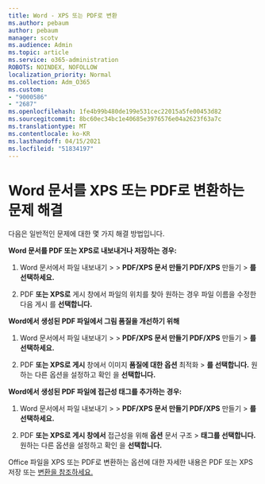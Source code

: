 ```yaml
---
title: Word - XPS 또는 PDF로 변환
ms.author: pebaum
author: pebaum
manager: scotv
ms.audience: Admin
ms.topic: article
ms.service: o365-administration
ROBOTS: NOINDEX, NOFOLLOW
localization_priority: Normal
ms.collection: Adm_O365
ms.custom:
- "9000586"
- "2687"
ms.openlocfilehash: 1fe4b99b480de199e531cec22015a5fe00453d82
ms.sourcegitcommit: 8bc60ec34bc1e40685e3976576e04a2623f63a7c
ms.translationtype: MT
ms.contentlocale: ko-KR
ms.lasthandoff: 04/15/2021
ms.locfileid: "51834197"
---
```

# <a name="resolve-issues-converting-a-word-document-to-xps-or-pdf"></a>Word 문서를 XPS 또는 PDF로 변환하는 문제 해결

다음은 일반적인 문제에 대한 몇 가지 해결 방법입니다. 

**Word 문서를 PDF 또는 XPS로 내보내거나 저장하는 경우:**

1. Word 문서에서 파일 내보내기  >    >  **PDF/XPS 문서 만들기 PDF/XPS** 만들기  >  **를 선택하세요.**

2. PDF **또는 XPS로** 게시 창에서 파일의 위치를 찾아 원하는 경우 파일 이름을 수정한 다음 게시 를 **선택합니다.**

**Word에서 생성된 PDF 파일에서 그림 품질을 개선하기 위해**

1. Word 문서에서 파일 내보내기  >    >  **PDF/XPS 문서 만들기 PDF/XPS** 만들기  >  **를 선택하세요.**

2. PDF **또는 XPS로 게시** 창에서 이미지 **품질에 대한 옵션** 최적화  >  **를 선택합니다.** 원하는 다른 옵션을 설정하고 확인 을 **선택합니다.** 

**Word에서 생성된 PDF 파일에 접근성 태그를 추가하는 경우:**
 
1. Word 문서에서 파일 내보내기  >    >  **PDF/XPS 문서 만들기 PDF/XPS** 만들기  >  **를 선택하세요.**

2. PDF **또는 XPS로 게시 창에서** 접근성을 위해 **옵션** 문서 구조  >  **태그를 선택합니다.** 원하는 다른 옵션을 설정하고 확인 을 **선택합니다.**

Office 파일을 XPS 또는 PDF로 변환하는 옵션에 대한 자세한 내용은 PDF 또는 XPS 저장 또는 [변환을 참조하세요.](https://support.office.com/article/d85416c5-7d77-4fd6-a216-6f4bf7c7c110)